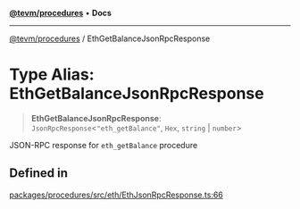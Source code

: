 [**@tevm/procedures**](../README.md) • **Docs**

***

[@tevm/procedures](../globals.md) / EthGetBalanceJsonRpcResponse

# Type Alias: EthGetBalanceJsonRpcResponse

> **EthGetBalanceJsonRpcResponse**: `JsonRpcResponse`\<`"eth_getBalance"`, `Hex`, `string` \| `number`\>

JSON-RPC response for `eth_getBalance` procedure

## Defined in

[packages/procedures/src/eth/EthJsonRpcResponse.ts:66](https://github.com/evmts/tevm-monorepo/blob/main/packages/procedures/src/eth/EthJsonRpcResponse.ts#L66)
